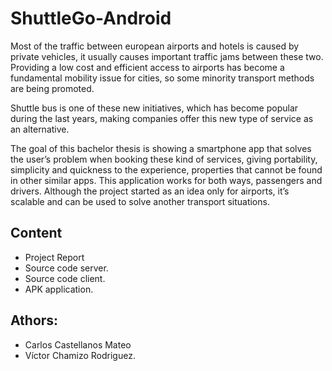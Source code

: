 # ShuttleGo-Android

Most of the traffic between european airports and hotels is caused by
private vehicles, it usually causes important traffic jams between these two.
Providing a low cost and efficient access to airports has become a fundamental
mobility issue for cities, so some minority transport methods are being promoted.

Shuttle bus is one of these new initiatives, which has become popular
during the last years, making companies offer this new type of service as an
alternative.

The goal of this bachelor thesis is showing a smartphone app that solves
the user’s problem when booking these kind of services, giving portability,
simplicity and quickness to the experience, properties that cannot be found in other
similar apps. This application works for both ways, passengers and drivers.
Although the project started as an idea only for airports, it’s scalable and can be
used to solve another transport situations.

## Content
 - Project Report
 - Source code server.
 - Source code client.
 - APK application.
 
## Athors: 
 - Carlos Castellanos Mateo
 - Víctor Chamizo Rodriguez.
